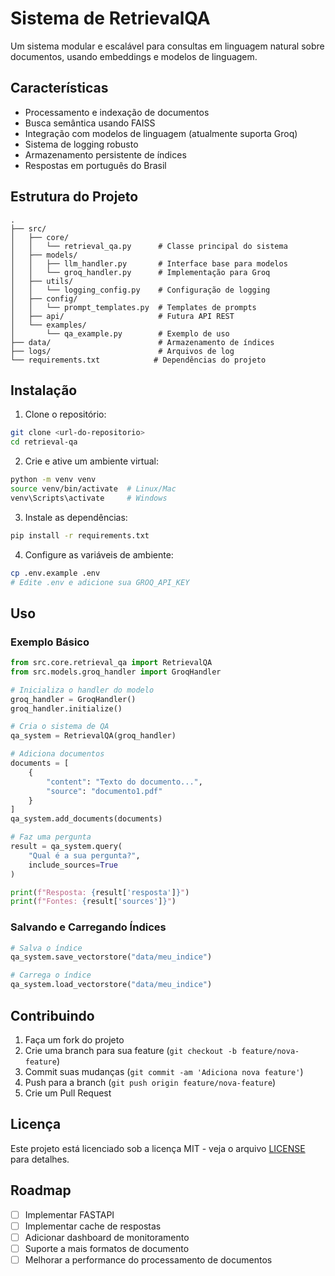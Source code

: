 # Sistema de RetrievalQA

Um sistema modular e escalável para consultas em linguagem natural sobre documentos, usando embeddings e modelos de linguagem.

## Características

- Processamento e indexação de documentos
- Busca semântica usando FAISS
- Integração com modelos de linguagem (atualmente suporta Groq)
- Sistema de logging robusto
- Armazenamento persistente de índices
- Respostas em português do Brasil

## Estrutura do Projeto

```
.
├── src/
│   ├── core/
│   │   └── retrieval_qa.py      # Classe principal do sistema
│   ├── models/
│   │   ├── llm_handler.py       # Interface base para modelos
│   │   └── groq_handler.py      # Implementação para Groq
│   ├── utils/
│   │   └── logging_config.py    # Configuração de logging
│   ├── config/
│   │   └── prompt_templates.py  # Templates de prompts
│   ├── api/                     # Futura API REST
│   └── examples/
│       └── qa_example.py        # Exemplo de uso
├── data/                        # Armazenamento de índices
├── logs/                        # Arquivos de log
└── requirements.txt            # Dependências do projeto
```

## Instalação

1. Clone o repositório:
```bash
git clone <url-do-repositorio>
cd retrieval-qa
```

2. Crie e ative um ambiente virtual:
```bash
python -m venv venv
source venv/bin/activate  # Linux/Mac
venv\Scripts\activate     # Windows
```

3. Instale as dependências:
```bash
pip install -r requirements.txt
```

4. Configure as variáveis de ambiente:
```bash
cp .env.example .env
# Edite .env e adicione sua GROQ_API_KEY
```

## Uso

### Exemplo Básico

```python
from src.core.retrieval_qa import RetrievalQA
from src.models.groq_handler import GroqHandler

# Inicializa o handler do modelo
groq_handler = GroqHandler()
groq_handler.initialize()

# Cria o sistema de QA
qa_system = RetrievalQA(groq_handler)

# Adiciona documentos
documents = [
    {
        "content": "Texto do documento...",
        "source": "documento1.pdf"
    }
]
qa_system.add_documents(documents)

# Faz uma pergunta
result = qa_system.query(
    "Qual é a sua pergunta?",
    include_sources=True
)

print(f"Resposta: {result['resposta']}")
print(f"Fontes: {result['sources']}")
```

### Salvando e Carregando Índices

```python
# Salva o índice
qa_system.save_vectorstore("data/meu_indice")

# Carrega o índice
qa_system.load_vectorstore("data/meu_indice")
```

## Contribuindo

1. Faça um fork do projeto
2. Crie uma branch para sua feature (`git checkout -b feature/nova-feature`)
3. Commit suas mudanças (`git commit -am 'Adiciona nova feature'`)
4. Push para a branch (`git push origin feature/nova-feature`)
5. Crie um Pull Request

## Licença

Este projeto está licenciado sob a licença MIT - veja o arquivo [LICENSE](LICENSE) para detalhes.

## Roadmap

- [ ] Implementar FASTAPI
- [ ] Implementar cache de respostas
- [ ] Adicionar dashboard de monitoramento
- [ ] Suporte a mais formatos de documento
- [ ] Melhorar a performance do processamento de documentos 
